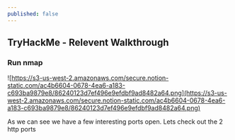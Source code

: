 ```yaml
---
published: false
---
```

## TryHackMe - Relevent Walkthrough


### Run nmap

![https://s3-us-west-2.amazonaws.com/secure.notion-static.com/ac4b6604-0678-4ea6-a183-c693ba9879e8/86240123d7ef496e9efdbf9ad8482a64.png](https://s3-us-west-2.amazonaws.com/secure.notion-static.com/ac4b6604-0678-4ea6-a183-c693ba9879e8/86240123d7ef496e9efdbf9ad8482a64.png)

As we can see we have a few interesting ports open. Lets check out the 2 http ports

